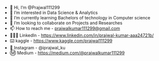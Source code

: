 - 👋 Hi, I’m @Prajwal111299
- 👀 I’m interested in Data Science & Analytics
- 🌱 I’m currently learning Bachelors of technology in Computer science
- 💞️ I’m looking to collaborate on Projects and Researches
- 📫 How to reach me - prajwalkumar111299@gmail.com
- 👨🏽‍💻 LinkedIn - https://www.linkedin.com/in/prajwal-kumar-aaa24721b/
- ⌨️ kaggle - https://www.kaggle.com/prajwal111299
- 📸 Instagram - @iprajwal_ku
- Ⓜ️ Medium - https://medium.com/@prajwalkumar111299
<!---
Prajwal111299/Prajwal111299 is a ✨ special ✨ repository because its `README.md` (this file) appears on your GitHub profile.
You can click the Preview link to take a look at your changes.
--->
